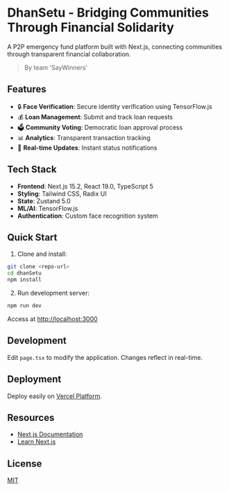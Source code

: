 # DhanSetu - Bridging Communities Through Financial Solidarity

A P2P emergency fund platform built with Next.js, connecting communities through transparent financial collaboration.

> By team 'SayWinners'

## Features

- 🔒 **Face Verification**: Secure identity verification using TensorFlow.js
- 💰 **Loan Management**: Submit and track loan requests
- 🗳️ **Community Voting**: Democratic loan approval process
- 📊 **Analytics**: Transparent transaction tracking
- 🔄 **Real-time Updates**: Instant status notifications

## Tech Stack

- **Frontend**: Next.js 15.2, React 19.0, TypeScript 5
- **Styling**: Tailwind CSS, Radix UI
- **State**: Zustand 5.0
- **ML/AI**: TensorFlow.js
- **Authentication**: Custom face recognition system

## Quick Start

1. Clone and install:

```bash
git clone <repo-url>
cd dhanSetu
npm install
```

2. Run development server:

```bash
npm run dev
```

Access at [http://localhost:3000](http://localhost:3000)

## Development

Edit `page.tsx` to modify the application. Changes reflect in real-time.

## Deployment

Deploy easily on [Vercel Platform](https://vercel.com/new).

## Resources

- [Next.js Documentation](https://nextjs.org/docs)
- [Learn Next.js](https://nextjs.org/learn)

## License

[MIT](./LICENSE)
